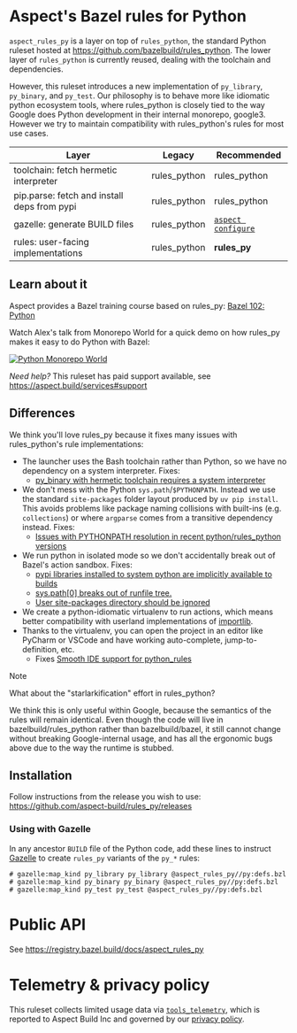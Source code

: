 # Aspect's Bazel rules for Python

`aspect_rules_py` is a layer on top of `rules_python`, the standard Python ruleset hosted at
https://github.com/bazelbuild/rules_python.
The lower layer of `rules_python` is currently reused, dealing with the toolchain and dependencies.

However, this ruleset introduces a new implementation of `py_library`, `py_binary`, and `py_test`.
Our philosophy is to behave more like idiomatic python ecosystem tools, where rules_python is closely
tied to the way Google does Python development in their internal monorepo, google3.
However we try to maintain compatibility with rules_python's rules for most use cases.

| Layer                                       | Legacy       | Recommended          |
| ------------------------------------------- | ------------ | -------------------- |
| toolchain: fetch hermetic interpreter       | rules_python | rules_python         |
| pip.parse: fetch and install deps from pypi | rules_python | rules_python         |
| gazelle: generate BUILD files               | rules_python | [`aspect configure`] |
| rules: user-facing implementations          | rules_python | **rules_py**         |

[`aspect configure`]: https://docs.aspect.build/cli/commands/aspect_configure

## Learn about it

Aspect provides a Bazel training course based on rules_py: [Bazel 102: Python](https://training.aspect.build/bazel-102)

Watch Alex's talk from Monorepo World for a quick demo on how rules_py makes it easy to do Python with Bazel:

[![Python Monorepo World](https://img.youtube.com/vi/en3ep4rw0oA/0.jpg)](https://www.youtube.com/watch?v=en3ep4rw0oA)

_Need help?_ This ruleset has paid support available, see https://aspect.build/services#support

## Differences

We think you'll love rules_py because it fixes many issues with rules_python's rule implementations:

- The launcher uses the Bash toolchain rather than Python, so we have no dependency on a system interpreter. Fixes:
  - [py_binary with hermetic toolchain requires a system interpreter](https://github.com/bazelbuild/rules_python/issues/691)
- We don't mess with the Python `sys.path`/`$PYTHONPATH`. Instead we use the standard `site-packages` folder layout produced by `uv pip install`. This avoids problems like package naming collisions with built-ins (e.g. `collections`) or where `argparse` comes from a transitive dependency instead. Fixes:
  - [Issues with PYTHONPATH resolution in recent python/rules_python versions](https://github.com/bazelbuild/rules_python/issues/1221)
- We run python in isolated mode so we don't accidentally break out of Bazel's action sandbox. Fixes:
  - [pypi libraries installed to system python are implicitly available to builds](https://github.com/bazelbuild/rules_python/issues/27)
  - [sys.path[0] breaks out of runfile tree.](https://github.com/bazelbuild/rules_python/issues/382)
  - [User site-packages directory should be ignored](https://github.com/bazelbuild/rules_python/issues/1059)
- We create a python-idiomatic virtualenv to run actions, which means better compatibility with userland implementations of [importlib](https://docs.python.org/3/library/importlib.html).
- Thanks to the virtualenv, you can open the project in an editor like PyCharm or VSCode and have working auto-complete, jump-to-definition, etc.
  - Fixes [Smooth IDE support for python_rules](https://github.com/bazelbuild/rules_python/issues/1401)

> [!NOTE]
> What about the "starlarkification" effort in rules_python?
>
> We think this is only useful within Google, because the semantics of the rules will remain identical.
> Even though the code will live in bazelbuild/rules_python rather than
> bazelbuild/bazel, it still cannot change without breaking Google-internal usage, and has all the ergonomic bugs
> above due to the way the runtime is stubbed.

## Installation

Follow instructions from the release you wish to use:
<https://github.com/aspect-build/rules_py/releases>

### Using with Gazelle

In any ancestor `BUILD` file of the Python code, add these lines to instruct [Gazelle] to create `rules_py` variants of the `py_*` rules:

```
# gazelle:map_kind py_library py_library @aspect_rules_py//py:defs.bzl
# gazelle:map_kind py_binary py_binary @aspect_rules_py//py:defs.bzl
# gazelle:map_kind py_test py_test @aspect_rules_py//py:defs.bzl
```

[gazelle]: https://github.com/bazelbuild/rules_python/blob/main/gazelle/README.md

# Public API

See https://registry.bazel.build/docs/aspect_rules_py

# Telemetry & privacy policy

This ruleset collects limited usage data via [`tools_telemetry`](https://github.com/aspect-build/tools_telemetry), which is reported to Aspect Build Inc and governed by our [privacy policy](https://www.aspect.build/privacy-policy).
